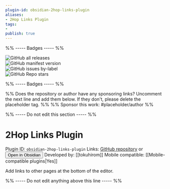 ```yaml
---
plugin-id: obsidian-2hop-links-plugin
aliases:
- 2Hop Links Plugin
tags: 
- 
publish: true
---
```


%% ----- Badges ----- %%

![GitHub all releases](https://img.shields.io/github/downloads/tokuhirom/obsidian-2hop-links-plugin/total?color=573E7A&logo=github&style=for-the-badge)   
![GitHub manifest version](https://img.shields.io/github/manifest-json/v/tokuhirom/obsidian-2hop-links-plugin?color=573E7A&logo=github&style=for-the-badge)   
![GitHub issues by-label](https://img.shields.io/github/issues/tokuhirom/obsidian-2hop-links-plugin/help%20wanted?color=573E7A&logo=github&style=for-the-badge)   
![GitHub Repo stars](https://img.shields.io/github/stars/tokuhirom/obsidian-2hop-links-plugin?color=573E7A&logo=github&style=for-the-badge)

%% ----- Badges ----- %%

%% Does the repository or author have any sponsoring links? Uncomment the next line and add them below. If they don't, please delete the placeholder tag. %%
%% Sponsor this work: #placeholder/author %%

%% ----- Do not edit this section ----- %%

# 2Hop Links Plugin

Plugin ID: `obsidian-2hop-links-plugin`
Links: [GitHub repository](https://github.com/tokuhirom/obsidian-2hop-links-plugin) or [<button id=HH>Open in Obsidian</button>](obsidian://goto-plugin?id=obsidian-2hop-links-plugin)
Developed by: [[tokuhirom]]
Mobile compatible: [[Mobile-compatible plugins|Yes]]

Add links to other pages at the bottom of the editor.

%% ----- Do not edit anything above this line ----- %% 
